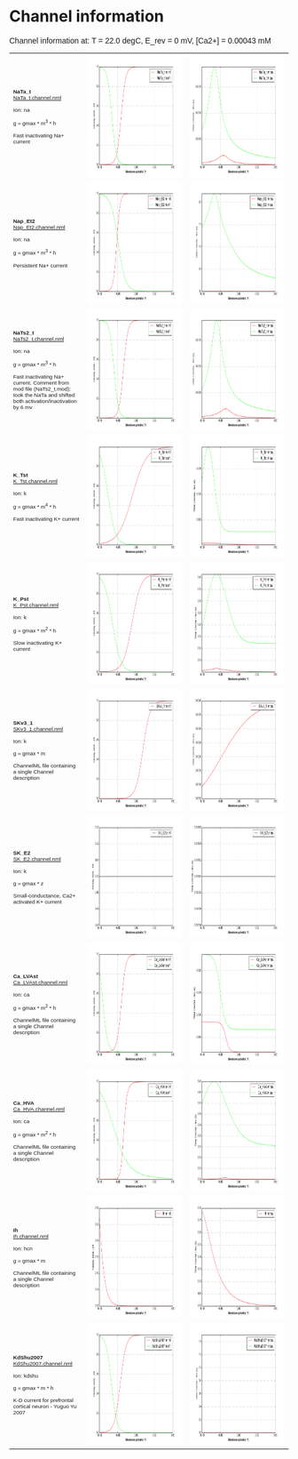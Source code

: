 Channel information
===================
    
<p style="font-family:arial">Channel information at: T = 22.0 degC, E_rev = 0 mV, [Ca2+] = 0.00043 mM</p>

<table>
    <tr>
<td width="120px">
            <p style="font-size:70%;font-family:arial"><b>NaTa_t</b><br/>
            <a href="../NaTa_t.channel.nml">NaTa_t.channel.nml</a><br/><br/>
            Ion: na<br/><br/>
            g = gmax * m<sup>3</sup> * h <br/><br/>
            Fast inactivating Na+ current<br/></p>
</td>
<td>
<a href="NaTa_t.inf.png"><img alt="NaTa_t steady state" src="NaTa_t.inf.png" height="220"/></a>
</td>
<td>
<a href="NaTa_t.tau.png"><img alt="NaTa_t time course" src="NaTa_t.tau.png" height="220"/></a>
</td>
</tr>
    <tr>
<td width="120px">
            <p style="font-size:70%;font-family:arial"><b>Nap_Et2</b><br/>
            <a href="../Nap_Et2.channel.nml">Nap_Et2.channel.nml</a><br/><br/>
            Ion: na<br/><br/>
            g = gmax * m<sup>3</sup> * h <br/><br/>
            Persistent Na+ current<br/></p>
</td>
<td>
<a href="Nap_Et2.inf.png"><img alt="Nap_Et2 steady state" src="Nap_Et2.inf.png" height="220"/></a>
</td>
<td>
<a href="Nap_Et2.tau.png"><img alt="Nap_Et2 time course" src="Nap_Et2.tau.png" height="220"/></a>
</td>
</tr>
    <tr>
<td width="120px">
            <p style="font-size:70%;font-family:arial"><b>NaTs2_t</b><br/>
            <a href="../NaTs2_t.channel.nml">NaTs2_t.channel.nml</a><br/><br/>
            Ion: na<br/><br/>
            g = gmax * m<sup>3</sup> * h <br/><br/>
            Fast inactivating Na+ current. Comment from mod file (NaTs2_t.mod): took the NaTa and shifted both activation/inactivation by 6 mv<br/></p>
</td>
<td>
<a href="NaTs2_t.inf.png"><img alt="NaTs2_t steady state" src="NaTs2_t.inf.png" height="220"/></a>
</td>
<td>
<a href="NaTs2_t.tau.png"><img alt="NaTs2_t time course" src="NaTs2_t.tau.png" height="220"/></a>
</td>
</tr>
    <tr>
<td width="120px">
            <p style="font-size:70%;font-family:arial"><b>K_Tst</b><br/>
            <a href="../K_Tst.channel.nml">K_Tst.channel.nml</a><br/><br/>
            Ion: k<br/><br/>
            g = gmax * m<sup>4</sup> * h <br/><br/>
            Fast inactivating K+ current<br/></p>
</td>
<td>
<a href="K_Tst.inf.png"><img alt="K_Tst steady state" src="K_Tst.inf.png" height="220"/></a>
</td>
<td>
<a href="K_Tst.tau.png"><img alt="K_Tst time course" src="K_Tst.tau.png" height="220"/></a>
</td>
</tr>
    <tr>
<td width="120px">
            <p style="font-size:70%;font-family:arial"><b>K_Pst</b><br/>
            <a href="../K_Pst.channel.nml">K_Pst.channel.nml</a><br/><br/>
            Ion: k<br/><br/>
            g = gmax * m<sup>2</sup> * h <br/><br/>
            Slow inactivating K+ current<br/></p>
</td>
<td>
<a href="K_Pst.inf.png"><img alt="K_Pst steady state" src="K_Pst.inf.png" height="220"/></a>
</td>
<td>
<a href="K_Pst.tau.png"><img alt="K_Pst time course" src="K_Pst.tau.png" height="220"/></a>
</td>
</tr>
    <tr>
<td width="120px">
            <p style="font-size:70%;font-family:arial"><b>SKv3_1</b><br/>
            <a href="../SKv3_1.channel.nml">SKv3_1.channel.nml</a><br/><br/>
            Ion: k<br/><br/>
            g = gmax * m <br/><br/>
            ChannelML file containing a single Channel description<br/></p>
</td>
<td>
<a href="SKv3_1.inf.png"><img alt="SKv3_1 steady state" src="SKv3_1.inf.png" height="220"/></a>
</td>
<td>
<a href="SKv3_1.tau.png"><img alt="SKv3_1 time course" src="SKv3_1.tau.png" height="220"/></a>
</td>
</tr>
    <tr>
<td width="120px">
            <p style="font-size:70%;font-family:arial"><b>SK_E2</b><br/>
            <a href="../SK_E2.channel.nml">SK_E2.channel.nml</a><br/><br/>
            Ion: k<br/><br/>
            g = gmax * z <br/><br/>
            Small-conductance, Ca2+ activated K+ current<br/></p>
</td>
<td>
<a href="SK_E2.inf.png"><img alt="SK_E2 steady state" src="SK_E2.inf.png" height="220"/></a>
</td>
<td>
<a href="SK_E2.tau.png"><img alt="SK_E2 time course" src="SK_E2.tau.png" height="220"/></a>
</td>
</tr>
    <tr>
<td width="120px">
            <p style="font-size:70%;font-family:arial"><b>Ca_LVAst</b><br/>
            <a href="../Ca_LVAst.channel.nml">Ca_LVAst.channel.nml</a><br/><br/>
            Ion: ca<br/><br/>
            g = gmax * m<sup>2</sup> * h <br/><br/>
            ChannelML file containing a single Channel description<br/></p>
</td>
<td>
<a href="Ca_LVAst.inf.png"><img alt="Ca_LVAst steady state" src="Ca_LVAst.inf.png" height="220"/></a>
</td>
<td>
<a href="Ca_LVAst.tau.png"><img alt="Ca_LVAst time course" src="Ca_LVAst.tau.png" height="220"/></a>
</td>
</tr>
    <tr>
<td width="120px">
            <p style="font-size:70%;font-family:arial"><b>Ca_HVA</b><br/>
            <a href="../Ca_HVA.channel.nml">Ca_HVA.channel.nml</a><br/><br/>
            Ion: ca<br/><br/>
            g = gmax * m<sup>2</sup> * h <br/><br/>
            ChannelML file containing a single Channel description<br/></p>
</td>
<td>
<a href="Ca_HVA.inf.png"><img alt="Ca_HVA steady state" src="Ca_HVA.inf.png" height="220"/></a>
</td>
<td>
<a href="Ca_HVA.tau.png"><img alt="Ca_HVA time course" src="Ca_HVA.tau.png" height="220"/></a>
</td>
</tr>
    <tr>
<td width="120px">
            <p style="font-size:70%;font-family:arial"><b>Ih</b><br/>
            <a href="../Ih.channel.nml">Ih.channel.nml</a><br/><br/>
            Ion: hcn<br/><br/>
            g = gmax * m <br/><br/>
            ChannelML file containing a single Channel description<br/></p>
</td>
<td>
<a href="Ih.inf.png"><img alt="Ih steady state" src="Ih.inf.png" height="220"/></a>
</td>
<td>
<a href="Ih.tau.png"><img alt="Ih time course" src="Ih.tau.png" height="220"/></a>
</td>
</tr>
    <tr>
<td width="120px">
            <p style="font-size:70%;font-family:arial"><b>KdShu2007</b><br/>
            <a href="../KdShu2007.channel.nml">KdShu2007.channel.nml</a><br/><br/>
            Ion: kdshu<br/><br/>
            g = gmax * m * h <br/><br/>
            K-D current for prefrontal cortical neuron - Yuguo Yu 2007<br/></p>
</td>
<td>
<a href="KdShu2007.inf.png"><img alt="KdShu2007 steady state" src="KdShu2007.inf.png" height="220"/></a>
</td>
<td>
<a href="KdShu2007.tau.png"><img alt="KdShu2007 time course" src="KdShu2007.tau.png" height="220"/></a>
</td>
</tr>
</table>

